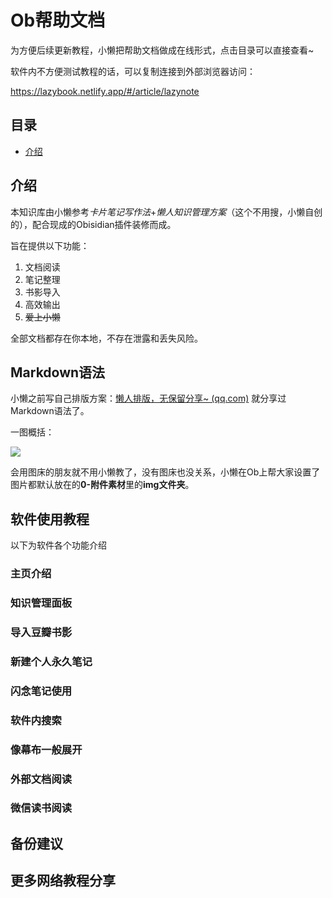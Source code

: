 # Ob帮助文档

为方便后续更新教程，小懒把帮助文档做成在线形式，点击目录可以直接查看~

软件内不方便测试教程的话，可以复制连接到外部浏览器访问：

https://lazybook.netlify.app/#/article/lazynote

## 目录

- [介绍](#介绍)



## 介绍

本知识库由小懒参考*卡片笔记写作法*+*懒人知识管理方案*（这个不用搜，小懒自创的），配合现成的Obisidian插件装修而成。

旨在提供以下功能：

1. 文档阅读
2. 笔记整理
3. 书影导入
4. 高效输出
5. ~~爱上小懒~~

全部文档都存在你本地，不存在泄露和丢失风险。

## Markdown语法

小懒之前写自己排版方案：[懒人排版，无保留分享~ (qq.com)](https://mp.weixin.qq.com/s?__biz=MzI1NjAxOTI0Ng==&mid=2647866026&idx=1&sn=de962608fdc01954fbe04555d14dd50e&chksm=f20a84ebc57d0dfdcc8b83b8cfff1d9ff9e3657da61e69f6b452ff8c02776fcffd5333236958&token=1463877189&lang=zh_CN#rd) 就分享过Markdown语法了。

一图概括：

![](https://tvax2.sinaimg.cn/large/0065ZrXsgy1h913apbrf1j328l1j6u0x.jpg)

会用图床的朋友就不用小懒教了，没有图床也没关系，小懒在Ob上帮大家设置了图片都默认放在的**0-附件素材**里的**img文件夹**。

## 软件使用教程

以下为软件各个功能介绍



### 主页介绍



### 知识管理面板



### 导入豆瓣书影



### 新建个人永久笔记





### 闪念笔记使用





### 软件内搜索



### 像幕布一般展开



### 外部文档阅读



### 微信读书阅读





## 备份建议





## 更多网络教程分享